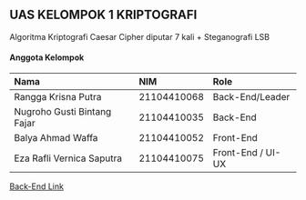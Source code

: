 ## UAS KELOMPOK 1 KRIPTOGRAFI

Algoritma Kriptografi
Caesar Cipher diputar 7 kali + Steganografi LSB

#### Anggota Kelompok
| Nama                | NIM      | Role        |
| :--------           | :------- | :---------- |
| Rangga Krisna Putra | 21104410068 | Back-End/Leader |
| Nugroho Gusti Bintang Fajar | 21104410035 | Back-End |
| Balya Ahmad Waffa | 21104410052 | Front-End |
| Eza Rafli Vernica Saputra | 21104410075 | Front-End / UI-UX |

[Back-End Link](https://github.com/ranggakrisnaa/backend-cryptography-final)






